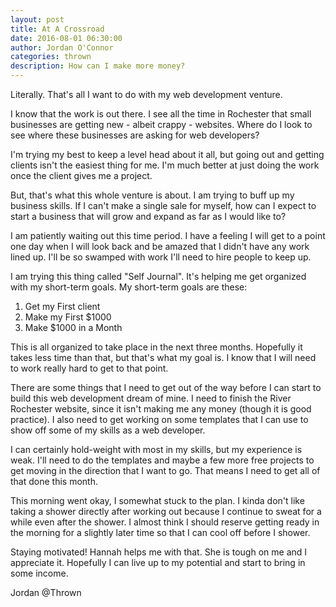 ```yaml
---
layout: post  
title: At A Crossroad
date: 2016-08-01 06:30:00  
author: Jordan O'Connor  
categories: thrown
description: How can I make more money?
---
```


Literally. That's all I want to do with my web development venture.

I know that the work is out there. I see all the time in Rochester that small
businesses are getting new - albeit crappy - websites. Where do I look to see
where these businesses are asking for web developers?

I'm trying my best to keep a level head about it all, but going out and getting
clients isn't the easiest thing for me. I'm much better at just doing the work
once the client gives me a project.

But, that's what this whole venture is about. I am trying to buff up my business
skills. If I can't make a single sale for myself, how can I expect to start a
business that will grow and expand as far as I would like to?

I am patiently waiting out this time period. I have a feeling I will get to a
point one day when I will look back and be amazed that I didn't have any work
lined up. I'll be so swamped with work I'll need to hire people to keep up.

I am trying this thing called "Self Journal". It's helping me get organized with
my short-term goals. My short-term goals are these:

1. Get my First client
2. Make my First $1000
3. Make $1000 in a Month

This is all organized to take place in the next three months. Hopefully it takes
less time than that, but that's what my goal is. I know that I will need to work
really hard to get to that point.

There are some things that I need to get out of the way before I can start to
build this web development dream of mine. I need to finish the River Rochester
website, since it isn't making me any money (though it is good practice). I also
need to get working on some templates that I can use to show off some of my
skills as a web developer.

I can certainly hold-weight with most in my skills, but my experience is weak.
I'll need to do the templates and maybe a few more free projects to get moving
in the direction that I want to go. That means I need to get all of that done
this month.

This morning went okay, I somewhat stuck to the plan. I kinda don't like taking
a shower directly after working out because I continue to sweat for a while even
after the shower. I almost think I should reserve getting ready in the morning
for a slightly later time so that I can cool off before I shower.

Staying motivated! Hannah helps me with that. She is tough on me and I
appreciate it. Hopefully I can live up to my potential and start to bring in
some income.

Jordan @Thrown

